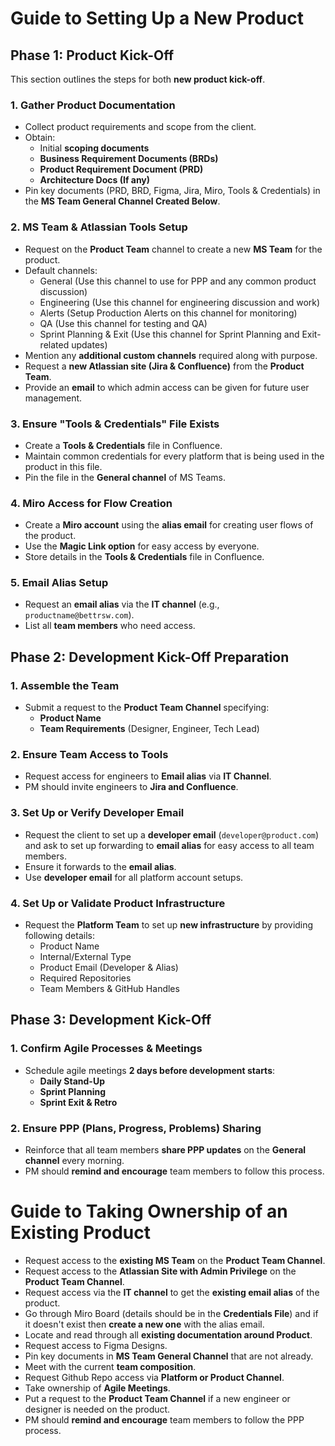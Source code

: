# **Guide to Setting Up a New Product**

## **Phase 1: Product Kick-Off**

This section outlines the steps for both **new product kick-off**. 

### 1. **Gather Product Documentation**
   - Collect product requirements and scope from the client.
   - Obtain:
     - Initial **scoping documents**
     - **Business Requirement Documents (BRDs)**
     - **Product Requirement Document (PRD)**
     - **Architecture Docs (If any)**
   - Pin key documents (PRD, BRD, Figma, Jira, Miro, Tools & Credentials) in the **MS Team General Channel Created Below**.

### 2. **MS Team & Atlassian Tools Setup**
   - Request on the **Product Team** channel to create a new **MS Team** for the product.
   - Default channels:
     - General (Use this channel to use for PPP and any common product discussion)
     - Engineering (Use this channel for engineering discussion and work) 
     - Alerts (Setup Production Alerts on this channel for monitoring) 
     - QA (Use this channel for testing and QA) 
     - Sprint Planning & Exit (Use this channel for Sprint Planning and Exit-related updates)
   - Mention any **additional custom channels** required along with purpose. 
   - Request a **new Atlassian site (Jira & Confluence)** from the **Product Team**.
   - Provide an **email** to which admin access can be given for future user management.

### 3. **Ensure "Tools & Credentials" File Exists**
   - Create a **Tools & Credentials** file in Confluence.
   - Maintain common credentials for every platform that is being used in the product in this file.  
   - Pin the file in the **General channel** of MS Teams.  

### 4. **Miro Access for Flow Creation**
   - Create a **Miro account** using the **alias email** for creating user flows of the product.
   - Use the **Magic Link option** for easy access by everyone.
   - Store details in the **Tools & Credentials** file in Confluence.

### 5. **Email Alias Setup**
   - Request an **email alias** via the **IT channel** (e.g., `productname@bettrsw.com`).
   - List all **team members** who need access.

## **Phase 2: Development Kick-Off Preparation**

### 1. **Assemble the Team**
   - Submit a request to the **Product Team Channel** specifying:
     - **Product Name**
     - **Team Requirements** (Designer, Engineer, Tech Lead)

### 2. **Ensure Team Access to Tools**
   - Request access for engineers to **Email alias** via **IT Channel**.
   - PM should invite engineers to **Jira and Confluence**.

### 3. **Set Up or Verify Developer Email**
   - Request the client to set up a **developer email** (`developer@product.com`) and ask to set up forwarding to **email alias** for easy access to all team members.
   - Ensure it forwards to the **email alias**.
   - Use **developer email** for all platform account setups.

### 4. **Set Up or Validate Product Infrastructure**
   - Request the **Platform Team** to set up **new infrastructure** by providing following details: 
     - Product Name
     - Internal/External Type
     - Product Email (Developer & Alias)
     - Required Repositories
     - Team Members & GitHub Handles

## **Phase 3: Development Kick-Off**

### 1. **Confirm Agile Processes & Meetings**
   - Schedule agile meetings **2 days before development starts**:
     - **Daily Stand-Up**
     - **Sprint Planning**
     - **Sprint Exit & Retro**

### 2. **Ensure PPP (Plans, Progress, Problems) Sharing**
   - Reinforce that all team members **share PPP updates** on the **General channel** every morning.
   - PM should **remind and encourage** team members to follow this process.

# **Guide to Taking Ownership of an Existing Product**

   - Request access to the **existing MS Team** on the **Product Team Channel**.
   - Request access to the **Atlassian Site with Admin Privilege** on the **Product Team Channel**.
   - Request access via the **IT channel** to get the **existing email alias** of the product.
   - Go through Miro Board (details should be in the **Credentials File**) and if it doesn't exist then **create a new one** with the alias email.
   - Locate and read through all **existing documentation around Product**.
   - Request access to Figma Designs. 
   - Pin key documents in **MS Team General Channel** that are not already. 
   - Meet with the current **team composition**.
   - Request Github Repo access via **Platform or Product Channel**.
   - Take ownership of **Agile Meetings**. 
   - Put a request to the **Product Team Channel** if a new engineer or designer is needed on the product.
   - PM should **remind and encourage** team members to follow the PPP process.
